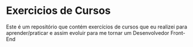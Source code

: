# Exercicios de Cursos
Este é um repositório que contém exercícios de cursos que eu realizei para aprender/praticar e assim evoluir para me tornar um Desenvolvedor Front-End
